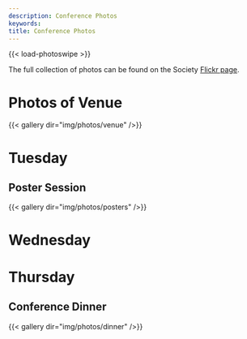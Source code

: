 ```yaml
---
description: Conference Photos
keywords:
title: Conference Photos
---
```


{{< load-photoswipe >}}

The full collection of photos can be found on the Society [Flickr page](https://www.flickr.com/photos/australasian-biometrics/collections/72157712123362032/).

# Photos of Venue

 {{< gallery dir="img/photos/venue" />}}


# Tuesday

<!--- {{< gallery dir="img/photos/tuesday" />}} -->

## Poster Session

{{< gallery dir="img/photos/posters" />}}

# Wednesday 

<!--- {{< gallery dir="img/photos/wednesday" />}} -->

# Thursday

<!--- {{< gallery dir="img/photos/thursday" />}} -->

## Conference Dinner

{{< gallery dir="img/photos/dinner" />}}